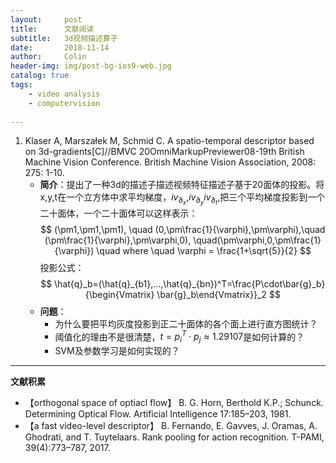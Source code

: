 ```yaml
---
layout:     post
title:      文献阅读
subtitle:   3d视频描述算子
date:       2018-11-14
author:     Colin
header-img: img/post-bg-ios9-web.jpg
catalog: true
tags: 
    - video analysis
    - computervision
    
---
```



1. Klaser A, Marszałek M, Schmid C. A spatio-temporal descriptor based on 3d-gradients[C]//BMVC 20OmniMarkupPreviewer08-19th British Machine Vision Conference. British Machine Vision Association, 2008: 275: 1-10.
    * **简介**：提出了一种3d的描述子描述视频特征描述子基于20面体的投影。将x,y,t在一个立方体中求平均梯度，$iv_{\partial_x}$,$iv_{\partial_y}$$iv_{\partial_t}$,把三个平均梯度投影到一个二十面体，一个二十面体可以这样表示：
    $$
        (\pm1,\pm1,\pm1), \quad (0,\pm\frac{1}{\varphi},\pm\varphi),\quad (\pm\frac{1}{\varphi},\pm\varphi,0), \quad(\pm\varphi,0,\pm\frac{1}{\varphi})
        \quad where \quad \varphi = \frac{1+\sqrt{5}}{2}
    $$
    投影公式：
    $$
        \hat{q}_b=(\hat{q}_{b1},...,\hat{q}_{bn})^T=\frac{P\cdot\bar{g}_b}{\begin{Vmatrix} \bar{g}_b\end{Vmatrix}}_2
    $$
    * **问题**： 
        +  为什么要把平均灰度投影到正二十面体的各个面上进行直方图统计？
        +  阈值化的理由不是很清楚，$t=p^T_i \cdot p_j \approx 1.29107$是如何计算的？
        +  SVM及参数学习是如何实现的？




   
---
**文献积累**  

+ 【orthogonal space of optiacl flow】 B. G. Horn, Berthold K.P.; Schunck. Determining Optical Flow. Artificial Intelligence 17:185–203, 1981.  
+ 【a fast video-level descriptor】 B. Fernando, E. Gavves, J. Oramas, A. Ghodrati, and T. Tuytelaars. Rank pooling for action recognition. T-PAMI,
39(4):773–787, 2017.

